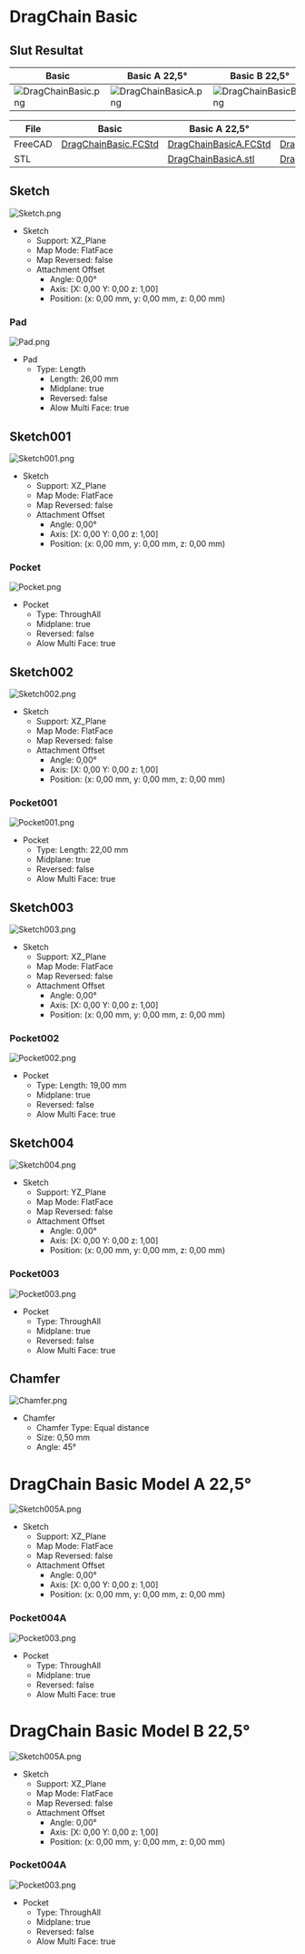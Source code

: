# DragChain Basic

## Slut Resultat

| Basic | Basic A 22,5° | Basic B 22,5° |
| ---   | ---           | ---           |
|![DragChainBasic.png](./Basic/DragChainBasic.png)|![DragChainBasicA.png](./Basic/Pocket004A.png)|![DragChainBasicB.png](./Basic/Pocket004B.png)|


| File   | Basic | Basic A 22,5° | Basic B 22,5° |
| ---    | ---   | ---           | ---           |
|FreeCAD |[DragChainBasic.FCStd](../../FreeCad-files/DragChain/DragChainBasic_22.5.FCStd)|[DragChainBasicA.FCStd](../../FreeCad-files/DragChain/DragChainA_22.5.FCStd)|[DragChainBasicB.FCStd](../../FreeCad-files/DragChain/DragChainB_22.5.FCStd)|
| STL    ||[DragChainBasicA.stl](../../FreeCad-files/DragChain/stl/DragChain_22.5_A.stl)|[DragChainBasicB.stl](../../FreeCad-files/DragChain/stl/DragChain_22.5_B.stl)|

## Sketch

![Sketch.png](./Basic/Sketch.png)

* Sketch
  * Support: XZ_Plane
  * Map Mode: FlatFace
  * Map Reversed: false
  * Attachment Offset
    * Angle: 0,00°
    * Axis: [X: 0,00 Y: 0,00 z: 1,00]
    * Position: (x: 0,00 mm, y: 0,00 mm, z: 0,00 mm)

### Pad

![Pad.png](./Basic/Pad.png)

* Pad
  * Type: Length
    * Length: 26,00 mm
    * Midplane: true
    * Reversed: false
    * Alow Multi Face: true

## Sketch001

![Sketch001.png](./Basic/Sketch001.png)

* Sketch
  * Support: XZ_Plane
  * Map Mode: FlatFace
  * Map Reversed: false
  * Attachment Offset
    * Angle: 0,00°
    * Axis: [X: 0,00 Y: 0,00 z: 1,00]
    * Position: (x: 0,00 mm, y: 0,00 mm, z: 0,00 mm)

### Pocket

![Pocket.png](./Basic/Pocket.png)

* Pocket
  * Type: ThroughAll
  * Midplane: true
  * Reversed: false
  * Alow Multi Face: true

## Sketch002

![Sketch002.png](./Basic/Sketch002.png)

* Sketch
  * Support: XZ_Plane
  * Map Mode: FlatFace
  * Map Reversed: false
  * Attachment Offset
    * Angle: 0,00°
    * Axis: [X: 0,00 Y: 0,00 z: 1,00]
    * Position: (x: 0,00 mm, y: 0,00 mm, z: 0,00 mm)

### Pocket001

![Pocket001.png](./Basic/Pocket001.png)

* Pocket
  * Type: Length: 22,00 mm
  * Midplane: true
  * Reversed: false
  * Alow Multi Face: true

## Sketch003

![Sketch003.png](./Basic/Sketch003.png)

* Sketch
  * Support: XZ_Plane
  * Map Mode: FlatFace
  * Map Reversed: false
  * Attachment Offset
    * Angle: 0,00°
    * Axis: [X: 0,00 Y: 0,00 z: 1,00]
    * Position: (x: 0,00 mm, y: 0,00 mm, z: 0,00 mm)

### Pocket002

![Pocket002.png](./Basic/Pocket002.png)

* Pocket
  * Type: Length: 19,00 mm
  * Midplane: true
  * Reversed: false
  * Alow Multi Face: true

## Sketch004

![Sketch004.png](./Basic/Sketch004.png)

* Sketch
  * Support: YZ_Plane
  * Map Mode: FlatFace
  * Map Reversed: false
  * Attachment Offset
    * Angle: 0,00°
    * Axis: [X: 0,00 Y: 0,00 z: 1,00]
    * Position: (x: 0,00 mm, y: 0,00 mm, z: 0,00 mm)

### Pocket003

![Pocket003.png](./Basic/Pocket003.png)

* Pocket
  * Type: ThroughAll
  * Midplane: true
  * Reversed: false
  * Alow Multi Face: true

## Chamfer

![Chamfer.png](./Basic/Chamfer.png)

* Chamfer
  * Chamfer Type: Equal distance
  * Size: 0,50 mm
  * Angle: 45° 

# DragChain Basic Model A 22,5°

![Sketch005A.png](./Basic/Sketch005A.png)

* Sketch
  * Support: XZ_Plane
  * Map Mode: FlatFace
  * Map Reversed: false
  * Attachment Offset
    * Angle: 0,00°
    * Axis: [X: 0,00 Y: 0,00 z: 1,00]
    * Position: (x: 0,00 mm, y: 0,00 mm, z: 0,00 mm)

### Pocket004A

![Pocket003.png](./Basic/Pocket004A.png)

* Pocket
  * Type: ThroughAll
  * Midplane: true
  * Reversed: false
  * Alow Multi Face: true

# DragChain Basic Model B 22,5°

![Sketch005A.png](./Basic/Sketch005B.png)

* Sketch
  * Support: XZ_Plane
  * Map Mode: FlatFace
  * Map Reversed: false
  * Attachment Offset
    * Angle: 0,00°
    * Axis: [X: 0,00 Y: 0,00 z: 1,00]
    * Position: (x: 0,00 mm, y: 0,00 mm, z: 0,00 mm)

### Pocket004A

![Pocket003.png](./Basic/Pocket004B.png)

* Pocket
  * Type: ThroughAll
  * Midplane: true
  * Reversed: false
  * Alow Multi Face: true

